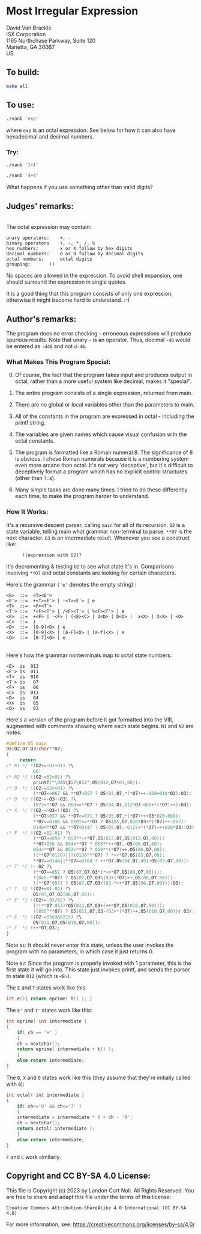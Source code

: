 # Most Irregular Expression

David Van Brackle\
ISX Corporation\
1165 Northchase Parkway, Suite 120\
Marietta, GA 30067\
US


## To build:

```sh
make all
```


## To use:

```sh
./vanb 'exp'
```

where `exp` is an octal expression. See below for how it can also have
hexadecimal and decimal numbers.


### Try:

```sh
./vanb '1+1'

./vanb '4+4'
```

What happens if you use something other than valid digits?


## Judges' remarks:

\
The octal expression may contain:

```
unary operators:	+, -
binary operators	+, -, *, /, %
hex numbers:		x or X follow by hex digits
decimal numbers:	d or D follow by decimal digits
octal numbers:		octal digits
grouping:		()
```

No spaces are allowed in the expression.  To avoid shell expansion,
one should surround the expression in single quotes.

It is a good thing that this program consists of only one
expression, otherwise it might become hard to understand.  :-)


## Author's remarks:

The program does no error checking - erroneous expressions will
produce spurious results. Note that unary `-` is an operator. Thus,
decimal `-46` would be entered as `-d46` and not `d-46`.

### What Makes This Program Special:

0. Of course, the fact that the program takes input and produces output in
octal, rather than a more useful system like decimal, makes it "special".

1. The entire program consists of a single expression, returned from main.

2. There are no global or local variables other than the parameters to main.

3. All of the constants in the program are expressed in octal - including the
printf string.

4. The variables are given names which cause visual confusion with the octal
constants.

5. The program is formatted like a Roman numeral 8. The significance of 8 is
obvious. I chose Roman numerals because it is a numbering system even more
arcane than octal. It's not very 'deceptive', but it's difficult to deceptively
format a program which has no explicit control structures (other than `?:`s).

6. Many simple tasks are done many times. I tried to do these differently each
time, to make the program harder to understand.

### How It Works:

It's a recursive descent parser, calling `main`
for all of its recursion. `O2` is a state variable, telling main
what grammar non-terminal to parse. `**O7` is the next character.
`O3` is an intermediate result. Whenever you see a construct like:

```
      !(expression with O2)?
```

it's decrementing & testing `O2` to see what state it's in. Comparisons
involving `**O7` and octal constants are looking for certain characters.

Here's the grammar `('e'` denotes the empty string) :


```
<E>  ::=  <T><E'>
<E'> ::=  +<T><E'> | -<T><E'> | e
<T>  ::=  <F><T'>
<T'> ::=  *<F><T'> | /<F><T'> | %<F><T'> | e
<F>  ::=  +<F> | -<F> | (<E><C> | d<D> | D<D> |  x<X> | X<X> | <O>
<C>  ::=  )
<D>  ::=  [0-9]<D> | e
<X>  ::=  [0-9]<X> | [A-F]<X> | [a-f]<X> | e
<O>  ::=  [0-7]<O> | e
```
\
Here's how the grammar nonterminals map to octal state numbers:

```
<E>  is  012
<E'> is  011
<T>  is  010
<T'> is   07
<F>  is   06
<C>  is  013
<D>  is   04
<X>  is   05
<O>  is   03
```

Here's a version of the program before it got formatted into the VIII,
augmented with comments showing where each state begins. `N1` and `N2` are
notes:

```c
#define O5 main
O5(O2,O7,O3)char**O7;
{
	 return
/* N1 */ !(O2+=~01+01) ?\
	      00:
/* N2 */ !(O2-=02>01) ?\
	      printf("\045\157\012",O5(012,O7+01,00)):
/* O  */ !(O2-=02>>01) ?\
	      (**O7<=067 && **O7>057 ? O5(03,O7,*(*O7)++-060+010*O3):O3):
/* D  */ !(O2-=-O3-~O3) ?\
	      (072>**O7 && 060<=**O7 ? O5(04,O7,012*O3-060+*(*O7)++):O3):
/* X  */ !(O2-=!O3+!!O3) ?\
	      (**O7>057 && **O7<=071 ? O5(05,O7,*(*O7)+++O3*020-060):
	      **O7<=0106 && 0101<=**O7 ? O5(05,O7,020*O3+*(*O7)++-067):
	      0140<**O7 && **O7<0147 ? O5(05,O7,-0127+*(*O7)+++020*O3):O3):
/* F  */ !(O2-=02-01) ?\
	      (**O7==050 ? 050**++*O7,O5(013,O7,O5(012,O7,00)):
	      **O7<056 && 054<**O7 ? 055**++*O7,-O5(06,O7,00):
	      054>**O7 && 052<**O7 ? 050**(*O7)++,O5(06,O7,00):
	      !(**O7^0170)||!(0130^**O7) ? *++*O7,O5(05,O7,00):
	      **O7==0144||**O7==0104 ? ++*O7,O5(04,O7,00):O5(03,O7,00)):
/* T' */ !--O2 ?\
	      (**O7==052 ? O5(07,O7,O3*(*++*O7,O5(06,O7,00))):
	      !(045-**O7) ? O5(07,O7,O3%(03+(*O7)++,O5(06,O7,00))):
	      !(**O7^057) ? O5(07,O7,O3/(03-*++*O7,O5(06,O7,00))):O3):
/* T  */ !(O2+=01-02) ?\
	      O5(07,O7,O5(06,O7,00)):
/* E' */ !(O2+=-02/02) ?\
	      (!(**O7-053)?O5(011,O7,O3+(++*O7,O5(010,O7,00))):
	      !(055^**O7) ? O5(011,O7,O3-(03+*(*O7)++,O5(010,O7,00))):O3):
/* E  */ !(O2-=0563&0215) ?\
	      O5(011,O7,O5(010,O7,00)):
/* C  */ (++*O7,O3);
}
```

Note `N1`: It should never enter this state, unless the user invokes the
program with no parameters, in which case it just returns 0.

Note `N2`: Since the program is properly invoked with 1 parameter, this is
the first state it will go into. This state just invokes
printf, and sends the parser to state `012` (which is `<E>`).

The `E` and `T` states work like this:

```c
int e(){ return eprime( t() ); }
```


The `E'` and `T'` states work like this:

```c
int eprime( int intermediate )
{
    if( ch == '+' )
    {
	ch = nextchar();
	return eprime( intermediate + t() );
    }
    else return intermediate;
}
```

The `D`, `X` and `O` states work like this (they assume that they're initially
called with `0`):

```c
int octal( int intermediate )
{
    if( ch>='0' && ch<='7' )
    {
	intermediate = intermediate * 8 + ch - '0';
	ch = nextchar();
	return octal( intermediate );
    }
    else return intermediate;
}

```

`F` and `C` work similarly.


## Copyright and CC BY-SA 4.0 License:

This file is Copyright (c) 2023 by Landon Curt Noll.  All Rights Reserved.
You are free to share and adapt this file under the terms of this license:

    Creative Commons Attribution-ShareAlike 4.0 International (CC BY-SA 4.0)

For more information, see: https://creativecommons.org/licenses/by-sa/4.0/
